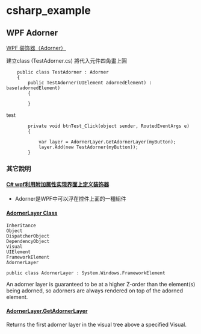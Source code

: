 # csharp_example


## WPF Adorner

[WPF 装饰器（Adorner）][1]

建立class (TestAdorner.cs)
將代入元件四角畫上圓
```
    public class TestAdorner : Adorner
    {
        public TestAdorner(UIElement adornedElement) : base(adornedElement)
        {

        }
```

test
```
        private void btnTest_Click(object sender, RoutedEventArgs e)
        {

            var layer = AdornerLayer.GetAdornerLayer(myButton);
            layer.Add(new TestAdorner(myButton));
        }
```

### 其它說明

#### [C# wpf利用附加属性实现界面上定义装饰器][2]

- Adorner是WPF中可以浮在控件上面的一種組件


#### [AdornerLayer Class][3]

```
Inheritance
Object
DispatcherObject
DependencyObject
Visual
UIElement
FrameworkElement
AdornerLayer
```

```
public class AdornerLayer : System.Windows.FrameworkElement
```
An adorner layer is guaranteed to be at a higher Z-order than the element(s) being adorned, so adorners are always rendered on top of the adorned element.

#### [AdornerLayer.GetAdornerLayer][4]

Returns the first adorner layer in the visual tree above a specified Visual.

[1]:https://blog.csdn.net/qq_43024228/article/details/110454081
[2]:https://www.jb51.net/article/270248.htm
[3]:https://learn.microsoft.com/en-us/dotnet/api/system.windows.documents.adornerlayer?view=windowsdesktop-7.0
[4]:https://learn.microsoft.com/en-us/dotnet/api/system.windows.documents.adornerlayer.getadornerlayer?redirectedfrom=MSDN&view=windowsdesktop-7.0#System_Windows_Documents_AdornerLayer_GetAdornerLayer_System_Windows_Media_Visual_